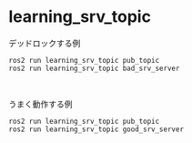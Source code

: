 # learning_srv_topic

デッドロックする例

```
ros2 run learning_srv_topic pub_topic
ros2 run learning_srv_topic bad_srv_server
```

</br>

うまく動作する例

```
ros2 run learning_srv_topic pub_topic
ros2 run learning_srv_topic good_srv_server
```
